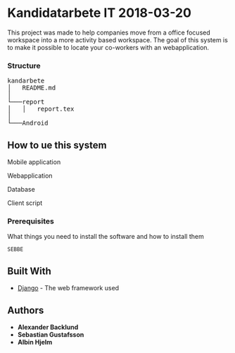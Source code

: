 # Kandidatarbete IT 2018-03-20
This project was made to help companies move from a office focused workspace into a more activity based workspace. The goal of this system is to make it possible to locate your co-workers with an webapplication.

### Structure
<pre>
kandarbete
│   README.md
│
└───report
│   │   report.tex
│   
└───Android
</pre>


## How to ue this system
Mobile application

Webapplication

Database

Client script

### Prerequisites

What things you need to install the software and how to install them

```
SEBBE
```

## Built With

* [Django](https://docs.djangoproject.com/en/2.0/) - The web framework used

## Authors

* **Alexander Backlund**
* **Sebastian Gustafsson**
* **Albin Hjelm**
